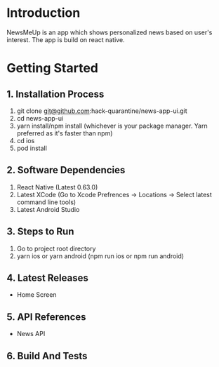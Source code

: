 # Introduction
NewsMeUp is an app which shows personalized news based on user's interest. The app is build on react native.

# **Getting Started**

## 1. Installation Process

1. git clone git@github.com:hack-quarantine/news-app-ui.git
2. cd news-app-ui
3. yarn install/npm install (whichever is your package manager. Yarn preferred as it's faster than npm)
4. cd ios
5. pod install

## 2. Software Dependencies

1. React Native (Latest 0.63.0)
2. Latest XCode (Go to Xcode Prefrences -> Locations -> Select latest command line tools)
3. Latest Android Studio

## 3. Steps to Run

1. Go to project root directory
2. yarn ios or yarn android (npm run ios or npm run android)

## 4. Latest Releases

* Home Screen

## 5. API References

* News API

## 6. Build And Tests
